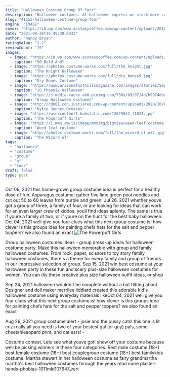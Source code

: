 ```yaml
---
title: "Halloween Costume Group Of Four"
description: "Halloween costumes. At halloween express we stock more costumes in more sizes and more styles than anyone for halloween but as one of the largest costume retailers in the country, we"
slug: "41153-halloween-costume-group-four"
engine: "IMAGE"
cover: "https://i0.wp.com/www.ecstasycoffee.com/wp-content/uploads/2016/10/Halloween-group-costume.jpg?resize=564%2C752"
date: "2021-09-26T16:49:38.643Z"
author: "Randy Bryan"
ratingValue: "2.2"
reviewCount: "19"
images:
  - image: "https://i0.wp.com/www.ecstasycoffee.com/wp-content/uploads/2016/10/Halloween-group-costume.jpg?resize=564%2C752"
    caption: "50 Bold And"
  - image: "https://photos.costume-works.com/full/the_knight.jpg"
    caption: "The Knight Halloween"
  - image: "https://photos.costume-works.com/full/dry_bones9.jpg"
    caption: "Dry Bones Costume"
  - image: "https://www.arizonafoothillsmagazine.com/images/stories/Sept_14/halloween party png.png"
    caption: "10 Phoenix Halloween"
  - image: "https://s-media-cache-ak0.pinimg.com/736x/b9/97/4d/b9974db4a4a797b6348eaa6ec28c4024.jpg"
    caption: "Group Halloween Costumes"
  - image: "http://cdn01.cdn.justjared.com/wp-content/uploads/2020/10/kylie-power/kylie-jenner-power-rangers-05.jpg"
    caption: "Kylie Jenner Dresses"
  - image: "https://usercontent1.hubstatic.com/12629842_f1024.jpg"
    caption: "The Powerpuff Girls"
  - image: "https://i.mmo.cm/is/image/mmoimg/bigview/weed-leaf-costume--mw-131998-1.jpg"
    caption: "Weed leaf costume"
  - image: "http://photos.costume-works.com/full/the_wizard_of_oz7.jpg"
    caption: "The Wizard of"
tags:
  - "halloween"
  - "costume"
  - "group"
  - "of"
  - "four"
draft: false
type: post
---
```


Oct 06, 2021 this home-grown group costume idea is perfect for a healthy dose of fun. Asparagus costume: gather five lime green pool noodles and cut out 50 to 60 leaves from purple and green. Jul 26, 2021 whether youve got a group of three, a family of four, or are looking for ideas that can work for an even larger crew of kiddos, youll find ideas aplenty. The same is true if youre a family of two, or if youre on the hunt for the best baby halloween. Oct 04, 2021 well give you four clues what this next group costume is! how clever is this groups idea for painting chefs hats for the salt and pepper toppers? we also found an exact
![The Powerpuff Girls](https://usercontent1.hubstatic.com/12629842_f1024.jpg "The Powerpuff Girls")

Group halloween costumes ideas - group dress-up ideas for halloween costume party. Make this halloween memorable with group and family halloween costumes. From rock, paper, scissors to toy story family halloween costumes, there s a theme for every family and group of friends in our impressive selection of group. Sep 15, 2021 win best costume at your halloween party in these fun and scary plus-size halloween costumes for women. You can diy these creative plus size halloween outfit ideas, or shop
<!--inArticleAds-->

<!--galleryOne-->

Sep 24, 2021 halloween wouldn't be complete without a bat flitting about. Designer and doll maker merrilee liddiard created this adorable kid's halloween costume using everyday materials likeOct 04, 2021 well give you four clues what this next group costume is! how clever is this groups idea for painting chefs hats for the salt and pepper toppers? we also found an exact
<!--inArticleAds-->

<!--galleryTwo-->

Aug 26, 2021 group costume alert - josie and the pussy cats! this one is lit cuz really all you need is two of your bestest gal (or guy) pals, some cheetahleaopard print, and cat ears! -
<!--galleryThree-->

Costume contest. Lets see what youve got! show off your costume because well be picking winners in these four categories. Best male costume (18+) best female costume (18+) best couplegroup costume (18+) best familykids costume. Martha stewart in her halloween costume as fairy grandmartha martha's best halloween costumes through the years read more plaster-hands-phobias-1011mld107647_vert